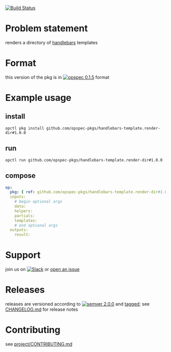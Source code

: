 [![Build Status](https://travis-ci.org/opspec-pkgs/handlebars-template.render-dir.svg?branch=master)](https://travis-ci.org/opspec-pkgs/handlebars-template.render-dir)

# Problem statement

renders a directory of [handlebars](http://handlebarsjs.com) templates

# Format

this version of the pkg is in [![opspec 0.1.5](https://img.shields.io/badge/opspec-0.1.5-brightgreen.svg?colorA=6b6b6b&colorB=fc16be)](https://opspec.io/0.1.5/packages.html) format

# Example usage

## install

```shell
opctl pkg install github.com/opspec-pkgs/handlebars-template.render-dir#1.0.0
```

## run

```
opctl run github.com/opspec-pkgs/handlebars-template.render-dir#1.0.0
```

## compose

```yaml
op:
  pkg: { ref: github.com/opspec-pkgs/handlebars-template.render-dir#1.0.0 }
  inputs:
    # begin optional args
    data:
    helpers:
    partials:
    templates:
    # end optional args
  outputs:
    result:
```

# Support

join us on
[![Slack](https://opspec-slackin.herokuapp.com/badge.svg)](https://opspec-slackin.herokuapp.com/)
or
[open an issue](https://github.com/opspec-pkgs/handlebars-template.render-dir/issues)

# Releases

releases are versioned according to
[![semver 2.0.0](https://img.shields.io/badge/semver-2.0.0-brightgreen.svg)](http://semver.org/spec/v2.0.0.html)
and [tagged](https://git-scm.com/book/en/v2/Git-Basics-Tagging); see
[CHANGELOG.md](CHANGELOG.md) for release notes

# Contributing

see
[project/CONTRIBUTING.md](https://github.com/opspec-pkgs/project/blob/master/CONTRIBUTING.md)
